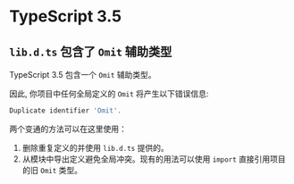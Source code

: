 # TypeScript 3.5

## `lib.d.ts` 包含了 `Omit` 辅助类型

TypeScript 3.5 包含一个 `Omit` 辅助类型。

因此, 你项目中任何全局定义的 `Omit` 将产生以下错误信息:

```typescript
Duplicate identifier 'Omit'.
```

两个变通的方法可以在这里使用：

1. 删除重复定义的并使用 `lib.d.ts` 提供的。
2. 从模块中导出定义避免全局冲突。现有的用法可以使用 `import` 直接引用项目的旧 `Omit` 类型。

